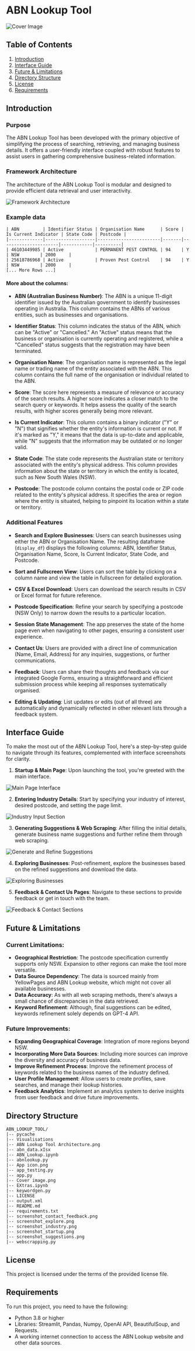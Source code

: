 # ABN Lookup Tool

![Cover Image](./Cover%20image.png)

## Table of Contents

1. [Introduction](#introduction)
2. [Interface Guide](#interface-guide)
3. [Future & Limitations](#future--limitations)
4. [Directory Structure](#directory-structure)
5. [License](#license)
6. [Requirements](#requirements)

## Introduction

### Purpose

The ABN Lookup Tool has been developed with the primary objective of simplifying the process of searching, retrieving, and managing business details. It offers a user-friendly interface coupled with robust features to assist users in gathering comprehensive business-related information.

### Framework Architecture

The architecture of the ABN Lookup Tool is modular and designed to provide efficient data retrieval and user interactivity.

![Framework Architecture](./ABN%20Lookup%20Tool%20Architecture.png)

### Example data

```
| ABN         | Identifier Status | Organisation Name      | Score | Is Current Indicator | State Code | Postcode |
|-------------|-------------------|------------------------|-------|----------------------|------------|----------|
| 46103449985 | Active            | PERMANENT PEST CONTROL | 94    | Y                    | NSW        | 2000     |
| 25618786968 | Active            | Proven Pest Control    | 94    | Y                    | NSW        | 2000     |
[... More Rows ...]
```

#### More about the columns:

- **ABN (Australian Business Number)**: The ABN is a unique 11-digit identifier issued by the Australian government to identify businesses operating in Australia. This column contains the ABNs of various entities, such as businesses and organisations.
  
- **Identifier Status**: This column indicates the status of the ABN, which can be "Active" or "Cancelled." An "Active" status means that the business or organisation is currently operating and registered, while a "Cancelled" status suggests that the registration may have been terminated.
  
- **Organisation Name**: The organisation name is represented as the legal name or trading name of the entity associated with the ABN. This column contains the full name of the organisation or individual related to the ABN.
  
- **Score**: The score here represents a measure of relevance or accuracy of the search results. A higher score indicates a closer match to the search query or keywords. It helps assess the quality of the search results, with higher scores generally being more relevant.
  
- **Is Current Indicator**: This column contains a binary indicator ("Y" or "N") that signifies whether the entity's information is current or not. If it's marked as "Y," it means that the data is up-to-date and applicable, while "N" suggests that the information may be outdated or no longer valid.
  
- **State Code**: The state code represents the Australian state or territory associated with the entity's physical address. This column provides information about the state or territory in which the entity is located, such as New South Wales (NSW).
  
- **Postcode**: The postcode column contains the postal code or ZIP code related to the entity's physical address. It specifies the area or region where the entity is situated, helping to pinpoint its location within a state or territory.

### Additional Features

- **Search and Explore Businesses**: Users can search businesses using either the ABN or Organisation Name. The resulting dataframe (`display_df`) displays the following columns: ABN, Identifier Status, Organisation Name, Score, Is Current Indicator, State Code, and Postcode.

- **Sort and Fullscreen View**: Users can sort the table by clicking on a column name and view the table in fullscreen for detailed exploration.
  
- **CSV & Excel Download**: Users can download the search results in CSV or Excel format for future reference.
  
- **Postcode Specification**: Refine your search by specifying a postcode (NSW Only) to narrow down the results to a particular location.

- **Session State Management**: The app preserves the state of the home page even when navigating to other pages, ensuring a consistent user experience.

- **Contact Us**: Users are provided with a direct line of communication (Name, Email, Address) for any inquiries, suggestions, or further communications.

- **Feedback**: Users can share their thoughts and feedback via our integrated Google Forms, ensuring a straightforward and efficient submission process while keeping all responses systematically organised.

- **Editing & Updating**: List updates or edits (out of all three) are automatically and dynamically reflected in other relevant lists through a feedback system.

## Interface Guide

To make the most out of the ABN Lookup Tool, here's a step-by-step guide to navigate through its features, complemented with interface screenshots for clarity.

1. **Startup & Main Page**: Upon launching the tool, you're greeted with the main interface.

![Main Page Interface](./screenshot_startup.png)

2. **Entering Industry Details**: Start by specifying your industry of interest, desired postcode, and setting the page limit.

![Industry Input Section](./screenshot_industry.png)

3. **Generating Suggestions & Web Scraping**: After filling the initial details, generate business name suggestions and further refine them through web scraping.

![Generate and Refine Suggestions](./screenshot_suggestions.png)

4. **Exploring Businesses**: Post-refinement, explore the businesses based on the refined suggestions and download the data.

![Exploring Businesses](./screenshot_explore.png)

5. **Feedback & Contact Us Pages**: Navigate to these sections to provide feedback or get in touch with the team.

![Feedback & Contact Sections](./screenshot_contact_feedback.png)

## Future & Limitations

### Current Limitations:

- **Geographical Restriction**: The postcode specification currently supports only NSW. Expansion to other regions can make the tool more versatile.
- **Data Source Dependency**: The data is sourced mainly from YellowPages and ABN Lookup website, which might not cover all available businesses.
- **Data Accuracy**: As with all web scraping methods, there's always a small chance of discrepancies in the data retrieved.
- **Keyword Refinement**: Although, final suggestions can be edited, keywords refinement solely depends on GPT-4 API.

### Future Improvements:

- **Expanding Geographical Coverage**: Integration of more regions beyond NSW.
- **Incorporating More Data Sources**: Including more sources can improve the diversity and accuracy of business data.
- **Improve Refinement Process**: Improve the refinement process of keywords related to the business names of the industry defined.
- **User Profile Management**: Allow users to create profiles, save searches, and manage their lookup histories.
- **Feedback Analytics**: Implement an analytics system to derive insights from user feedback and drive future improvements.

## Directory Structure
```
ABN_LOOKUP_TOOL/
|-- pycache
|-- Visualisations
|-- ABN Lookup Tool Architecture.png
|-- abn_data.xIsx
|-- ABN_Lookup.ipynb
|-- abnlookup.py
|-- App icon.png
|-- app_testing.py
|-- app.py
|-- Cover image.png
|-- EXtras.ipynb
|-- keywordgen.py
|-- LICENSE
|-- output.xml
|-- README.md
|-- requirements.txt
|-- screenshot_contact_feedback.png
|-- screenshot_explore.png
|-- screenshot_industry.png
|-- screenshot_startup.png
|-- screenshot_suggestions.png
|-- webscrapping.py
```

## License

This project is licensed under the terms of the provided license file.

## Requirements

To run this project, you need to have the following:

- Python 3.8 or higher
- Libraries: Streamlit, Pandas, Numpy, OpenAI API, BeautifulSoup, and Requests.
- A working internet connection to access the ABN Lookup website and other data sources.